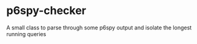 # p6spy-checker
A small class to parse through some p6spy output and isolate the longest running queries
